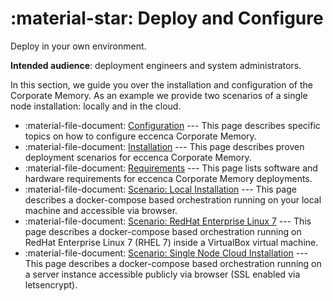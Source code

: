 # :material-star: Deploy and Configure

Deploy in your own environment.

**Intended audience**: deployment engineers and system administrators.

In this section, we guide you over the installation and configuration of the Corporate Memory. As an example we provide two scenarios of a single node installation: locally and in the cloud.

- :material-file-document: [Configuration](./configuration/index.md) --- This page describes specific topics on how to configure eccenca Corporate Memory.
- :material-file-document: [Installation](./installation/index.md) --- This page describes proven deployment scenarios for eccenca Corporate Memory.
- :material-file-document: [Requirements](./requirements/index.md) --- This page lists software and hardware requirements for eccenca Corporate Memory deployments.
- :material-file-document: [Scenario: Local Installation](./installation/scenario-local-installation/index.md) --- This page describes a docker-compose based orchestration running on your local machine and accessible via browser.
- :material-file-document: [Scenario: RedHat Enterprise Linux 7](./installation/scenario-redhat-enterprise-linux-7/index.md) --- This page describes a docker-compose based orchestration running on RedHat Enterprise Linux 7 (RHEL 7) inside a VirtualBox virtual machine.
- :material-file-document: [Scenario: Single Node Cloud Installation](./installation/scenario-single-node-cloud-installation/index.md) --- This page describes a docker-compose based orchestration running on a server instance accessible publicly via browser (SSL enabled via letsencrypt).
